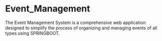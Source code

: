 # Event_Management
The Event Management System is a comprehensive web application designed to simplify the process of organizing and managing events of all types using SPRINGBOOT. 
